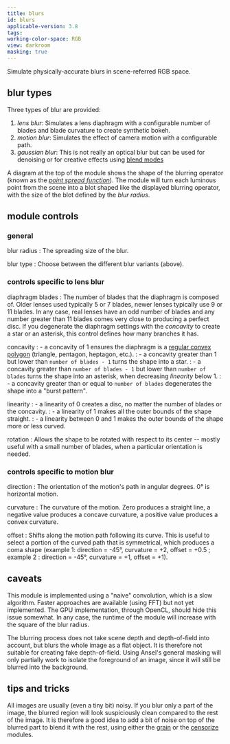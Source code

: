 ```yaml
---
title: blurs
id: blurs
applicable-version: 3.8
tags:
working-color-space: RGB
view: darkroom
masking: true
---
```


Simulate physically-accurate blurs in scene-referred RGB space.

## blur types

Three types of blur are provided:

1. _lens blur_: Simulates a lens diaphragm with a configurable number of blades and blade curvature to create synthetic bokeh.
2. _motion blur_: Simulates the effect of camera motion with a configurable path.
3. _gaussian blur_: This is not really an optical blur but can be used for denoising or for creative effects using [blend modes](../../darkroom/masking-and-blending/blend-modes.md)

A diagram at the top of the module shows the shape of the blurring operator (known as the [_point spread function_](https://en.wikipedia.org/wiki/Point_spread_function)). The module will turn each luminous point from the scene into a blot shaped like the displayed blurring operator, with the size of the blot defined by the _blur radius_.

## module controls

### general

blur radius
: The spreading size of the blur.

blur type
: Choose between the different blur variants (above).

### controls specific to lens blur

diaphragm blades
: The number of blades that the diaphragm is composed of. Older lenses used typically 5 or 7 blades, newer lenses typically use 9 or 11 blades. In any case, real lenses have an odd number of blades and any number greater than 11 blades comes very close to producing a perfect disc. If you degenerate the diaphragm settings with the _concavity_ to create a star or an asterisk, this control defines how many branches it has.

concavity
: - a concavity of 1 ensures the diaphragm is a [regular convex polygon](https://en.wikipedia.org/wiki/Regular_polygon#Regular_convex_polygons) (triangle, pentagon, heptagon, etc.).
: - a concavity greater than 1 but lower than `number of blades - 1` turns the shape into a star.
: - a concavity greater than `number of blades - 1` but lower than `number of blades` turns the shape into an asterisk, when decreasing _linearity_ below 1.
: - a concavity greater than or equal to `number of blades` degenerates the shape into a "burst pattern".

linearity
: - a linearity of 0 creates a disc, no matter the number of blades or the concavity.
: - a linearity of 1 makes all the outer bounds of the shape straight.
: - a linearity between 0 and 1 makes the outer bounds of the shape more or less curved.

rotation
: Allows the shape to be rotated with respect to its center -- mostly useful with a small number of blades, when a particular orientation is needed.

### controls specific to motion blur

direction
: The orientation of the motion's path in angular degrees. 0° is horizontal motion.

curvature
: The curvature of the motion. Zero produces a straight line, a negative value produces a concave curvature, a positive value produces a convex curvature.

offset
: Shifts along the motion path following its curve. This is useful to select a portion of the curved path that is symmetrical, which produces a coma shape (example 1: direction = -45°, curvature = +2, offset = +0.5 ; example 2 : direction = -45°, curvature = +1, offset = +1).

## caveats

This module is implemented using a "naive" convolution, which is a slow algorithm. Faster approaches are available (using FFT) but not yet implemented. The GPU implementation, through OpenCL, should hide this issue somewhat. In any case, the runtime of the module will increase with the square of the blur radius.

The blurring process does not take scene depth and depth-of-field into account, but blurs the whole image as a flat object. It is therefore not suitable for creating fake depth-of-field. Using Ansel's general masking will only partially work to isolate the foreground of an image, since it will still be blurred into the background.

## tips and tricks

All images are usually (even a tiny bit) noisy. If you blur only a part of the image, the blurred region will look suspiciously clean compared to the rest of the image. It is therefore a good idea to add a bit of noise on top of the blurred part to blend it with the rest, using either the [grain](./grain.md) or the [censorize](./censorize.md) modules.

